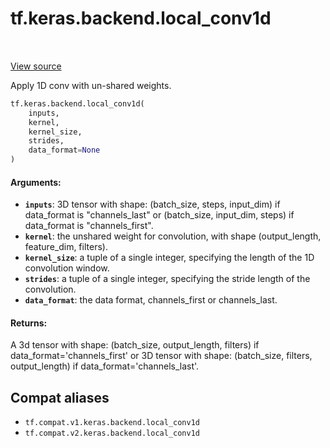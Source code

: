 <div itemscope itemtype="http://developers.google.com/ReferenceObject">
<meta itemprop="name" content="tf.keras.backend.local_conv1d" />
<meta itemprop="path" content="Stable" />
</div>

# tf.keras.backend.local_conv1d

<!-- Insert buttons and diff -->

<table class="tfo-notebook-buttons tfo-api" align="left">
</table>

<a target="_blank" href="/code/stable/tensorflow/python/keras/backend.py">View source</a>



Apply 1D conv with un-shared weights.

``` python
tf.keras.backend.local_conv1d(
    inputs,
    kernel,
    kernel_size,
    strides,
    data_format=None
)
```



<!-- Placeholder for "Used in" -->


#### Arguments:


* <b>`inputs`</b>: 3D tensor with shape:
    (batch_size, steps, input_dim)
    if data_format is "channels_last" or
    (batch_size, input_dim, steps)
    if data_format is "channels_first".
* <b>`kernel`</b>: the unshared weight for convolution,
    with shape (output_length, feature_dim, filters).
* <b>`kernel_size`</b>: a tuple of a single integer,
    specifying the length of the 1D convolution window.
* <b>`strides`</b>: a tuple of a single integer,
    specifying the stride length of the convolution.
* <b>`data_format`</b>: the data format, channels_first or channels_last.


#### Returns:

A 3d tensor with shape:
(batch_size, output_length, filters)
if data_format='channels_first'
or 3D tensor with shape:
(batch_size, filters, output_length)
if data_format='channels_last'.


## Compat aliases

* `tf.compat.v1.keras.backend.local_conv1d`
* `tf.compat.v2.keras.backend.local_conv1d`

